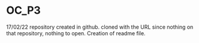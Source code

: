 # OC_P3
17/02/22
repository created in github.
cloned with the URL
since nothing on that repository, nothing to open.
Creation of readme file.
